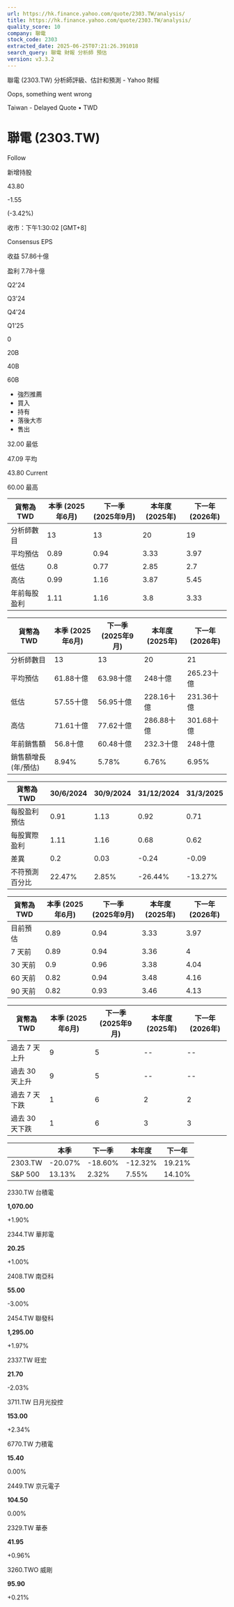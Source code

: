 ```yaml
---
url: https://hk.finance.yahoo.com/quote/2303.TW/analysis/
title: https://hk.finance.yahoo.com/quote/2303.TW/analysis/
quality_score: 10
company: 聯電
stock_code: 2303
extracted_date: 2025-06-25T07:21:26.391018
search_query: 聯電 財報 分析師 預估
version: v3.3.2
---
```


聯電 (2303.TW) 分析師評級、估計和預測 - Yahoo 財經


Oops, something went wrong

 

Taiwan - Delayed Quote • TWD 

# 聯電 (2303.TW)

Follow

 

新增持股

43.80

-1.55

(-3.42%)

收市：下午1:30:02 [GMT+8]

Consensus EPS

收益 57.86十億

盈利 7.78十億

Q2'24

Q3'24

Q4'24

Q1'25

0

20B

40B

60B

* 強烈推薦
* 買入
* 持有
* 落後大市
* 售出

32.00 最低

47.09 平均

43.80 Current

60.00 最高

| 貨幣為TWD | 本季 (2025年6月) | 下一季 (2025年9月) | 本年度 (2025年) | 下一年 (2026年) |
| --- | --- | --- | --- | --- |
| 分析師數目 | 13 | 13 | 20 | 19 |
| 平均預估 | 0.89 | 0.94 | 3.33 | 3.97 |
| 低估 | 0.8 | 0.77 | 2.85 | 2.7 |
| 高估 | 0.99 | 1.16 | 3.87 | 5.45 |
| 年前每股盈利 | 1.11 | 1.16 | 3.8 | 3.33 |

| 貨幣為TWD | 本季 (2025年6月) | 下一季 (2025年9月) | 本年度 (2025年) | 下一年 (2026年) |
| --- | --- | --- | --- | --- |
| 分析師數目 | 13 | 13 | 20 | 21 |
| 平均預估 | 61.88十億 | 63.98十億 | 248十億 | 265.23十億 |
| 低估 | 57.55十億 | 56.95十億 | 228.16十億 | 231.36十億 |
| 高估 | 71.61十億 | 77.62十億 | 286.88十億 | 301.68十億 |
| 年前銷售額 | 56.8十億 | 60.48十億 | 232.3十億 | 248十億 |
| 銷售額增長 (年/預估) | 8.94% | 5.78% | 6.76% | 6.95% |

| 貨幣為TWD | 30/6/2024 | 30/9/2024 | 31/12/2024 | 31/3/2025 |
| --- | --- | --- | --- | --- |
| 每股盈利預估 | 0.91 | 1.13 | 0.92 | 0.71 |
| 每股實際盈利 | 1.11 | 1.16 | 0.68 | 0.62 |
| 差異 | 0.2 | 0.03 | -0.24 | -0.09 |
| 不符預測百分比 | 22.47% | 2.85% | -26.44% | -13.27% |

| 貨幣為TWD | 本季 (2025年6月) | 下一季 (2025年9月) | 本年度 (2025年) | 下一年 (2026年) |
| --- | --- | --- | --- | --- |
| 目前預估 | 0.89 | 0.94 | 3.33 | 3.97 |
| 7 天前 | 0.89 | 0.94 | 3.36 | 4 |
| 30 天前 | 0.9 | 0.96 | 3.38 | 4.04 |
| 60 天前 | 0.82 | 0.94 | 3.48 | 4.16 |
| 90 天前 | 0.82 | 0.93 | 3.46 | 4.13 |

| 貨幣為TWD | 本季 (2025年6月) | 下一季 (2025年9月) | 本年度 (2025年) | 下一年 (2026年) |
| --- | --- | --- | --- | --- |
| 過去 7 天上升 | 9 | 5 | -- | -- |
| 過去 30 天上升 | 9 | 5 | -- | -- |
| 過去 7 天下跌 | 1 | 6 | 2 | 2 |
| 過去 30 天下跌 | 1 | 6 | 3 | 3 |

|  | 本季 | 下一季 | 本年度 | 下一年 |
| --- | --- | --- | --- | --- |
| 2303.TW | -20.07% | -18.60% | -12.32% | 19.21% |
| S&P 500 | 13.13% | 2.32% | 7.55% | 14.10% |

2330.TW  台積電

**1,070.00**

+1.90%

2344.TW  華邦電

**20.25**

+1.00%

2408.TW  南亞科

**55.00**

-3.00%

2454.TW  聯發科

**1,295.00**

+1.97%

2337.TW  旺宏

**21.70**

-2.03%

3711.TW  日月光投控

**153.00**

+2.34%

6770.TW  力積電

**15.40**

0.00%

2449.TW  京元電子

**104.50**

0.00%

2329.TW  華泰

**41.95**

+0.96%

3260.TWO  威剛

**95.90**

+0.21%